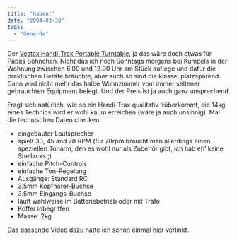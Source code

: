 ```yaml
---
title: "Haben!"
date: "2004-03-30"
tags:
  - "Generde"
---
```


Der [Vestax Handi-Trax Portable Turntable](http://www.turntablelab.com/index1.html), ja das wäre doch etwas für Papas Söhnchen. Nicht das ich noch Sonntags morgens bei Kumpels in der Wohnung zwischen 6.00 und 12.00 Uhr am Stück auflege und dafür die praktischen Geräte bräuchte, aber auch so sind die klasse: platzsparend. Dann wird nicht mehr das halbe Wohnzimmer vom immer seltener gebrauchten Equipment belegt. Und der Preis ist ja auch ganz ansprechend.

Fragt sich natürlich, wie so ein Handi-Trax qualitativ ‘rüberkommt, die 14kg eines Technics wird er wohl kaum erreichen (wäre ja auch unsinnig). Mal die technischen Daten checken:

- eingebauter Lautsprecher
- spielt 33, 45 and 78 RPM (für 78rpm braucht man allerdings einen speziellen Tonarm, den es wohl nur als Zubehör gibt, ich hab eh’ keine Shellacks ;)
- einfache Pitch-Controls
- einfache Ton-Regelung
- Ausgänge: Standard RC
- 3.5mm Kopfhörer-Buchse
- 3.5mm Eingangs-Buchse
- läuft wahlweise im Batteriebetrieb oder mit Trafo
- Koffer inbegriffen
- Masse: 2kg

Das passende Video dazu hatte ich schon einmal [hier](https://couchblog.de/webpropaganda/article/58/kleine-scheiben) verlinkt.
